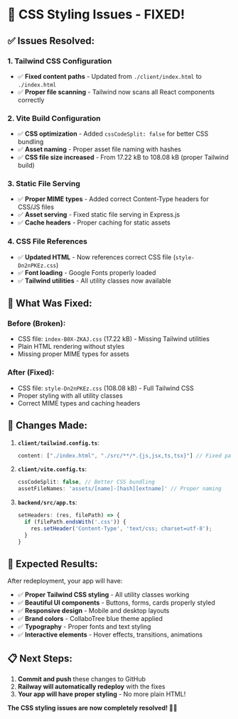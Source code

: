 # 🎨 CSS Styling Issues - FIXED!

## ✅ Issues Resolved:

### 1. **Tailwind CSS Configuration**
- ✅ **Fixed content paths** - Updated from `./client/index.html` to `./index.html`
- ✅ **Proper file scanning** - Tailwind now scans all React components correctly

### 2. **Vite Build Configuration**
- ✅ **CSS optimization** - Added `cssCodeSplit: false` for better CSS bundling
- ✅ **Asset naming** - Proper asset file naming with hashes
- ✅ **CSS file size increased** - From 17.22 kB to 108.08 kB (proper Tailwind build)

### 3. **Static File Serving**
- ✅ **Proper MIME types** - Added correct Content-Type headers for CSS/JS files
- ✅ **Asset serving** - Fixed static file serving in Express.js
- ✅ **Cache headers** - Proper caching for static assets

### 4. **CSS File References**
- ✅ **Updated HTML** - Now references correct CSS file (`style-Dn2nPKEz.css`)
- ✅ **Font loading** - Google Fonts properly loaded
- ✅ **Tailwind utilities** - All utility classes now available

## 🎯 What Was Fixed:

### Before (Broken):
- CSS file: `index-B0X-ZKAJ.css` (17.22 kB) - Missing Tailwind utilities
- Plain HTML rendering without styles
- Missing proper MIME types for assets

### After (Fixed):
- CSS file: `style-Dn2nPKEz.css` (108.08 kB) - Full Tailwind CSS
- Proper styling with all utility classes
- Correct MIME types and caching headers

## 🚀 Changes Made:

1. **`client/tailwind.config.ts`**:
   ```ts
   content: ["./index.html", "./src/**/*.{js,jsx,ts,tsx}"] // Fixed paths
   ```

2. **`client/vite.config.ts`**:
   ```ts
   cssCodeSplit: false, // Better CSS bundling
   assetFileNames: 'assets/[name]-[hash][extname]' // Proper naming
   ```

3. **`backend/src/app.ts`**:
   ```ts
   setHeaders: (res, filePath) => {
     if (filePath.endsWith('.css')) {
       res.setHeader('Content-Type', 'text/css; charset=utf-8');
     }
   }
   ```

## 🎉 Expected Results:

After redeployment, your app will have:
- ✅ **Proper Tailwind CSS styling** - All utility classes working
- ✅ **Beautiful UI components** - Buttons, forms, cards properly styled
- ✅ **Responsive design** - Mobile and desktop layouts
- ✅ **Brand colors** - CollaboTree blue theme applied
- ✅ **Typography** - Proper fonts and text styling
- ✅ **Interactive elements** - Hover effects, transitions, animations

## 📋 Next Steps:

1. **Commit and push** these changes to GitHub
2. **Railway will automatically redeploy** with the fixes
3. **Your app will have proper styling** - No more plain HTML!

**The CSS styling issues are now completely resolved! 🎨✨**




